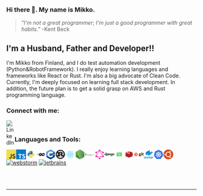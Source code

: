 ### Hi there 👋. My name is Mikko.

> *\"I'm not a great programmer; I'm just a good programmer with great habits.\"*  -Kent Beck

## I'm a Husband, Father and Developer!!
I'm Mikko from Finland, and I do test automation development (Python&RobotFramework). I really enjoy learning languages and frameworks like React or Rust. I'm also a big advocate of Clean Code. Currently, I'm deeply focused on learning full stack development. In addition, the future plan is to get a solid grasp on AWS and Rust programming language. 
### Connect with me:
[<img align="left" alt="LinkedIn" width="22px" src="https://cdn.jsdelivr.net/npm/simple-icons@v3/icons/linkedin.svg" />][linkedin]

<br />

### Languages and Tools:
[<img align="left" alt="JavaScript" width="26px" src="https://raw.githubusercontent.com/github/explore/80688e429a7d4ef2fca1e82350fe8e3517d3494d/topics/javascript/javascript.png" />][javascript]
[<img align="left" alt="Typescript" width="26px" src="https://raw.githubusercontent.com/github/explore/80688e429a7d4ef2fca1e82350fe8e3517d3494d/topics/typescript/typescript.png" />][typescript]
[<img align="left" alt="Python" width="26px" src="https://raw.githubusercontent.com/github/explore/80688e429a7d4ef2fca1e82350fe8e3517d3494d/topics/python/python.png" />][python]
[<img align="left" alt="Go" width="26px" src="https://raw.githubusercontent.com/github/explore/80688e429a7d4ef2fca1e82350fe8e3517d3494d/topics/go/go.png" />][go]
[<img align="left" alt="C++" width="26px" src="https://raw.githubusercontent.com/github/explore/80688e429a7d4ef2fca1e82350fe8e3517d3494d/topics/cpp/cpp.png" />][c++]
[<img align="left" alt="Rust" width="26px" src="https://raw.githubusercontent.com/github/explore/80688e429a7d4ef2fca1e82350fe8e3517d3494d/topics/rust/rust.png" />][rust]


[<img align="left" alt="React" width="26px" src="https://raw.githubusercontent.com/github/explore/80688e429a7d4ef2fca1e82350fe8e3517d3494d/topics/react/react.png" />][react]
[<img align="left" alt="Node.js" width="26px" src="https://raw.githubusercontent.com/github/explore/80688e429a7d4ef2fca1e82350fe8e3517d3494d/topics/nodejs/nodejs.png" />][nodejs]
[<img align="left" alt="MongoDB" width="26px" src="https://raw.githubusercontent.com/github/explore/80688e429a7d4ef2fca1e82350fe8e3517d3494d/topics/mongodb/mongodb.png" />][mongodb]
[<img align="left" alt="GraphQL" width="26px" src="https://raw.githubusercontent.com/github/explore/80688e429a7d4ef2fca1e82350fe8e3517d3494d/topics/graphql/graphql.png" />][graphql]
[<img align="left" alt="Django" width="26px" src="https://raw.githubusercontent.com/github/explore/80688e429a7d4ef2fca1e82350fe8e3517d3494d/topics/django/django.png" />][django]
[<img align="left" alt="Qt" width="26px" src="https://raw.githubusercontent.com/github/explore/80688e429a7d4ef2fca1e82350fe8e3517d3494d/topics/qt/qt.png" />][qt]
[<img align="left" alt="Redis" width="26px" src="https://raw.githubusercontent.com/github/explore/80688e429a7d4ef2fca1e82350fe8e3517d3494d/topics/redis/redis.png" />][redis]
[<img align="left" alt="Git" width="26px" src="https://raw.githubusercontent.com/github/explore/80688e429a7d4ef2fca1e82350fe8e3517d3494d/topics/git/git.png" />][git]
[<img align="left" alt="Docker" width="26px" src="https://raw.githubusercontent.com/github/explore/80688e429a7d4ef2fca1e82350fe8e3517d3494d/topics/docker/docker.png" />][docker]
[<img align="left" alt="Kubernetes" width="26px" src="https://raw.githubusercontent.com/github/explore/80688e429a7d4ef2fca1e82350fe8e3517d3494d/topics/kubernetes/kubernetes.png" />][kubernetes]
[<img align="left" alt="Ubuntu" width="26px" src="https://raw.githubusercontent.com/github/explore/80688e429a7d4ef2fca1e82350fe8e3517d3494d/topics/ubuntu/ubuntu.png" />][ubuntu]
[<img src='https://cdn.jsdelivr.net/npm/simple-icons@3.0.1/icons/webstorm.svg' alt='webstorm' height='40'>](https://www.jetbrains.com/webstorm/)
[<img src='https://cdn.jsdelivr.net/npm/simple-icons@3.0.1/icons/jetbrains.svg' alt='jetbrains' height='40'>](https://www.jetbrains.com/)

<br />
<br />

---
[linkedin]: https://www.linkedin.com/in/mikko-leppänen-05bb621a
[javascript]: https://developer.mozilla.org/en-US/docs/Web/JavaScript
[typescript]: https://www.typescriptlang.org/
[python]: https://www.python.org/
[go]: https://golang.org/
[c++]: https://isocpp.org/
[rust]: https://www.rust-lang.org/
[react]: https://reactjs.org/
[nodejs]: https://nodejs.org/en/
[mongodb]: https://www.mongodb.com/
[graphql]: https://graphql.org/
[django]: https://www.djangoproject.com/
[qt]: https://www.qt.io/
[ubuntu]: https://ubuntu.com/
[redis]: https://redis.io/
[git]: https://git-scm.com/
[webstorm]: https://www.jetbrains.com/webstorm/
[docker]: https://www.docker.com/
[kubernetes]: https://kubernetes.io/


































<!---
mikeleppane/mikeleppane is a ✨ special ✨ repository because its `README.md` (this file) appears on your GitHub profile.
You can click the Preview link to take a look at your changes.
--->
